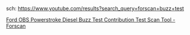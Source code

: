 sch: https://www.youtube.com/results?search_query=forscan+buzz+test

[Ford OBS Powerstroke Diesel Buzz Test Contribution Test Scan Tool - Forscan](https://youtu.be/bPAwFyRPpLA)
